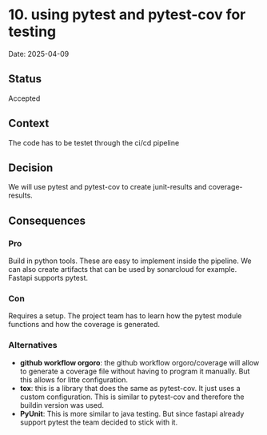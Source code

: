 # 10. using pytest and pytest-cov for testing

Date: 2025-04-09

## Status

Accepted

## Context

The code has to be testet through the ci/cd pipeline

## Decision

We will use pytest and pytest-cov to create junit-results and coverage-results.

## Consequences

### Pro
Build in python tools. These are easy to implement inside the pipeline. We can also create artifacts that can be used by sonarcloud for example. Fastapi supports pytest.

### Con
Requires a setup. The project team has to learn how the pytest module functions and how the coverage is generated.

### Alternatives
- **github workflow orgoro**: the github workflow orgoro/coverage will allow to generate a coverage file without having to program it manually. But this allows for litte configuration.
- **tox**: this is a library that does the same as pytest-cov. It just uses a custom configuration. This is similar to pytest-cov and therefore the buildin version was used.
- **PyUnit**: This is more similar to java testing. But since fastapi already support pytest the team decided to stick with it.